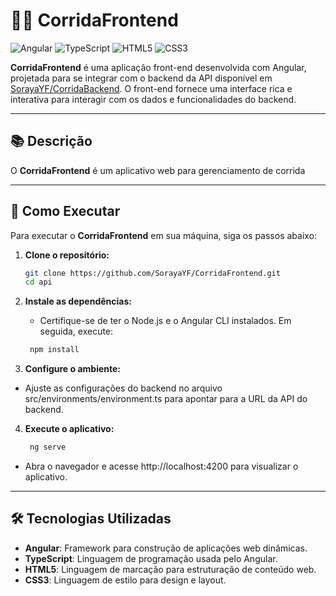 # 🚴‍♂️ CorridaFrontend

![Angular](https://img.shields.io/badge/Angular-DD0031?style=for-the-badge&logo=angular&logoColor=white)
![TypeScript](https://img.shields.io/badge/TypeScript-3178C6?style=for-the-badge&logo=typescript&logoColor=white)
![HTML5](https://img.shields.io/badge/HTML5-E34F26?style=for-the-badge&logo=html5&logoColor=white)
![CSS3](https://img.shields.io/badge/CSS3-1572B6?style=for-the-badge&logo=css3&logoColor=white)

**CorridaFrontend** é uma aplicação front-end desenvolvida com Angular, projetada para se integrar com o backend da API disponível em [SorayaYF/CorridaBackend](https://github.com/SorayaYF/CorridaBackend). O front-end fornece uma interface rica e interativa para interagir com os dados e funcionalidades do backend.

---

## 📚 Descrição

O **CorridaFrontend** é um aplicativo web para gerenciamento de corrida

---

## 🚀 Como Executar

Para executar o **CorridaFrontend** em sua máquina, siga os passos abaixo:

1. **Clone o repositório:**

   ```bash
   git clone https://github.com/SorayaYF/CorridaFrontend.git
   cd api
   
2. **Instale as dependências:**

   - Certifique-se de ter o Node.js e o Angular CLI instalados. Em seguida, execute:
    
   ```bash
    npm install

3. **Configure o ambiente:**

  - Ajuste as configurações do backend no arquivo src/environments/environment.ts para apontar para a URL da API do backend.

4. **Execute o aplicativo:**

   ```bash
    ng serve

  - Abra o navegador e acesse http://localhost:4200 para visualizar o aplicativo.
    
---

## 🛠️ Tecnologias Utilizadas
  - **Angular**: Framework para construção de aplicações web dinâmicas.
  - **TypeScript**: Linguagem de programação usada pelo Angular.
  - **HTML5**: Linguagem de marcação para estruturação de conteúdo web.
  - **CSS3**: Linguagem de estilo para design e layout.
